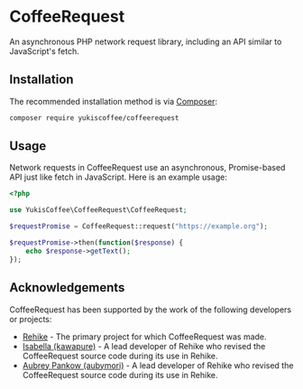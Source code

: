 # CoffeeRequest

An asynchronous PHP network request library, including an API similar to JavaScript's fetch.

## Installation

The recommended installation method is via [Composer](//getcomposer.org):

```sh
composer require yukiscoffee/coffeerequest
```

## Usage

Network requests in CoffeeRequest use an asynchronous, Promise-based API just like fetch in JavaScript. Here is an example usage:

```php
<?php

use YukisCoffee\CoffeeRequest\CoffeeRequest;

$requestPromise = CoffeeRequest::request("https://example.org");

$requestPromise->then(function($response) {
	echo $response->getText();
});
```

## Acknowledgements

CoffeeRequest has been supported by the work of the following developers or projects:

- [Rehike](//github.com/Rehike/Rehike) - The primary project for which CoffeeRequest was made.
- [Isabella (kawapure)](//github.com/kawapure) - A lead developer of Rehike who revised the CoffeeRequest source code during its use in Rehike.
- [Aubrey Pankow (aubymori)](//github.com/aubymori) - A lead developer of Rehike who revised the CoffeeRequest source code during its use in Rehike.